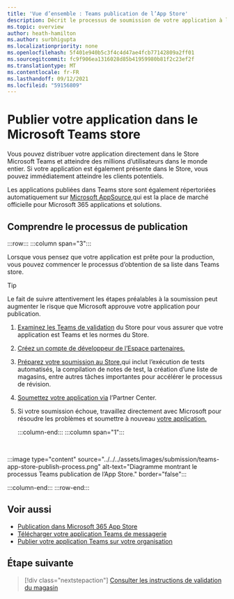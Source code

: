 ```yaml
---
title: 'Vue d’ensemble : Teams publication de l’App Store'
description: Décrit le processus de soumission de votre application à l’Partner Center et de sa publication dans Microsoft Teams store (et AppSource).
ms.topic: overview
author: heath-hamilton
ms.author: surbhigupta
ms.localizationpriority: none
ms.openlocfilehash: 5f401e940b5c3f4c4d47ae4fcb77142809a2ff01
ms.sourcegitcommit: fc9f906ea1316028d85b41959980b81f2c23ef2f
ms.translationtype: MT
ms.contentlocale: fr-FR
ms.lasthandoff: 09/12/2021
ms.locfileid: "59156809"
---
```

# <a name="publish-your-app-to-the-microsoft-teams-store"></a>Publier votre application dans le Microsoft Teams store

Vous pouvez distribuer votre application directement dans le Store Microsoft Teams et atteindre des millions d’utilisateurs dans le monde entier. Si votre application est également présente dans le Store, vous pouvez immédiatement atteindre les clients potentiels.

Les applications publiées dans Teams store sont également répertoriées automatiquement sur [Microsoft AppSource,](https://appsource.microsoft.com)qui est la place de marché officielle pour Microsoft 365 applications et solutions.

## <a name="understand-the-publishing-process"></a>Comprendre le processus de publication

:::row:::
   :::column span="3":::

Lorsque vous pensez que votre application est prête pour la production, vous pouvez commencer le processus d’obtention de sa liste dans Teams store.

> [!TIP]
> Le fait de suivre attentivement les étapes préalables à la soumission peut augmenter le risque que Microsoft approuve votre application pour publication.

1. [Examinez les Teams de validation](~/concepts/deploy-and-publish/appsource/prepare/teams-store-validation-guidelines.md) du Store pour vous assurer que votre application est Teams et les normes du Store.
1. [Créez un compte de développeur de l’Espace partenaires.](~/concepts/deploy-and-publish/appsource/prepare/create-partner-center-dev-account.md)
1. [Préparez votre soumission au Store,](~/concepts/deploy-and-publish/appsource/prepare/submission-checklist.md)qui inclut l’exécution de tests automatisés, la compilation de notes de test, la création d’une liste de magasins, entre autres tâches importantes pour accélérer le processus de révision.
1. [Soumettez votre application via](/office/dev/store/add-in-submission-guide) l’Partner Center.
1. Si votre soumission échoue, travaillez directement avec Microsoft pour résoudre les problèmes et soumettre à nouveau [votre application.](~/concepts/deploy-and-publish/appsource/resolve-submission-issues.md)

   :::column-end:::
   :::column span="1":::

<br>

:::image type="content" source="../../../assets/images/submission/teams-app-store-publish-process.png" alt-text="Diagramme montrant le processus Teams publication de l’App Store." border="false":::

   :::column-end:::
:::row-end:::

## <a name="see-also"></a>Voir aussi

* [Publication dans Microsoft 365 App Store](/office/dev/store/)
* [Télécharger votre application Teams de messagerie](~/concepts/deploy-and-publish/apps-upload.md)
* [Publier votre application Teams sur votre organisation](/MicrosoftTeams/tenant-apps-catalog-teams?toc=/microsoftteams/platform/toc.json&bc=/MicrosoftTeams/breadcrumb/toc.json)

## <a name="next-step"></a>Étape suivante

> [!div class="nextstepaction"]
> [Consulter les instructions de validation du magasin](~/concepts/deploy-and-publish/appsource/prepare/teams-store-validation-guidelines.md)
